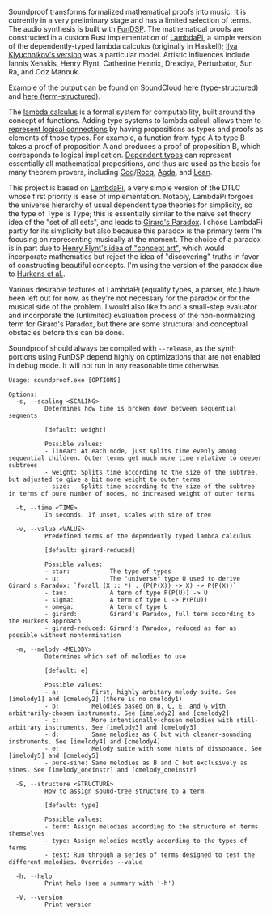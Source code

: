 Soundproof transforms formalized mathematical proofs into music.
It is currently in a very preliminary stage and has a limited selection of terms. The audio synthesis is built with
[FunDSP](https://github.com/SamiPerttu/fundsp). The mathematical proofs are constructed in a
custom Rust implementation of [LambdaPi](https://www.andres-loeh.de/LambdaPi/), a simple
version of the dependently-typed lambda calculus (originally in Haskell);
[Ilya Klyuchnikov's version](https://github.com/ilya-klyuchnikov/lambdapi) was a particular model.
Artistic influences include Iannis Xenakis, Henry Flynt, Catherine Hennix, Drexciya, Perturbator, Sun Ra, and Odz Manouk.

Example of the output can be found on SoundCloud [here (type-structured)](https://soundcloud.com/user-619734785/system-output-v13)
and [here (term-structured)](https://soundcloud.com/user-619734785/system-output-v12).

The [lambda calculus](https://en.wikipedia.org/wiki/Lambda_calculus) is a formal system for computability,
built around the concept of functions. Adding type systems to lambda calculi allows them to [represent logical
connections](https://en.wikipedia.org/wiki/Curry%E2%80%93Howard_correspondence) by having propositions as types
and proofs as elements of those types. For example, a function from type A to type B takes a proof of proposition A
and produces a proof of proposition B, which corresponds to logical implication. 
[Dependent types](https://en.wikipedia.org/wiki/Dependent_type) can represent essentially all mathematical propositions,
and thus are used as the basis for many theorem provers, including 
[Coq](https://coq.inria.fr/)/[Rocq](https://rocq-prover.org/about#history), [Agda](https://github.com/agda/agda),
and [Lean](https://lean-lang.org/).

This project is based on [LambdaPi](https://www.andres-loeh.de/LambdaPi/), a very simple version
of the DTLC whose first priority is ease of implementation.
Notably, LambdaPi forgoes the universe hierarchy of usual dependent type theories for simplicity,
so the type of Type is Type; this is essentially similar to the naive set theory idea 
of the "set of all sets", and leads to [Girard's Paradox](https://en.wikipedia.org/wiki/System_U).
I chose LambdaPi partly for its simplicity but also because this paradox is the primary 
term I'm focusing on representing musically at the moment.
The choice of a paradox is in part due to [Henry Flynt's idea of "concept art"](https://henryflynt.org/aesthetics/conart.html), 
which would incorporate mathematics but reject the idea of "discovering" truths in favor of constructing
beautiful concepts.
I'm using the version of the paradox due to [Hurkens et al.](https://www.cs.cmu.edu/~kw/scans/hurkens95tlca.pdf).

Various desirable features of LambdaPi (equality types, a parser, etc.) have been left out for now,
as they're not necessary for the paradox or for the musical side of the problem.
I would also like to add a small-step evaluator and incorporate the (unlimited)
evaluation process of the non-normalizing term for Girard's Paradox, but there are some structural and
conceptual obstacles before this can be done.

Soundproof should always be compiled with `--release`, as the synth portions using FunDSP depend highly
on optimizations that are not enabled in debug mode. It will not run in any reasonable time
otherwise.

```
Usage: soundproof.exe [OPTIONS]

Options:
  -s, --scaling <SCALING>
          Determines how time is broken down between sequential segments

          [default: weight]

          Possible values:
          - linear: At each node, just splits time evenly among sequential children. Outer terms get much more time relative to deeper subtrees  
          - weight: Splits time according to the size of the subtree, but adjusted to give a bit more weight to outer terms
          - size:   Splits time according to the size of the subtree in terms of pure number of nodes, no increased weight of outer terms        

  -t, --time <TIME>
          In seconds. If unset, scales with size of tree

  -v, --value <VALUE>
          Predefined terms of the dependently typed lambda calculus

          [default: girard-reduced]

          Possible values:
          - star:           The type of types
          - u:              The "universe" type U used to derive Girard's Paradox: `forall (X :: *) . (P(P(X)) -> X) -> P(P(X))`
          - tau:            A term of type P(P(U)) -> U
          - sigma:          A term of type U -> P(P(U))
          - omega:          A term of type U
          - girard:         Girard's Paradox, full term according to the Hurkens approach
          - girard-reduced: Girard's Paradox, reduced as far as possible without nontermination

  -m, --melody <MELODY>
          Determines which set of melodies to use

          [default: e]

          Possible values:
          - a:         First, highly arbitary melody suite. See [imelody1] and [cmelody2] (there is no cmelody1)
          - b:         Melodies based on B, C, E, and G with arbitrarily-chosen instruments. See [imelody2] and [cmelody2]
          - c:         More intentionally-chosen melodies with still-arbitrary instruments. See [imelody3] and [cmelody3]
          - d:         Same melodies as C but with cleaner-sounding instruments. See [imelody4] and [cmelody4]
          - e:         Melody suite with some hints of dissonance. See [imelody5] and [cmelody5]
          - pure-sine: Same melodies as B and C but exclusively as sines. See [imelody_oneinstr] and [cmelody_oneinstr]

  -S, --structure <STRUCTURE>
          How to assign sound-tree structure to a term

          [default: type]

          Possible values:
          - term: Assign melodies according to the structure of terms themselves
          - type: Assign melodies mostly according to the types of terms
          - test: Run through a series of terms designed to test the different melodies. Overrides --value

  -h, --help
          Print help (see a summary with '-h')

  -V, --version
          Print version
```
